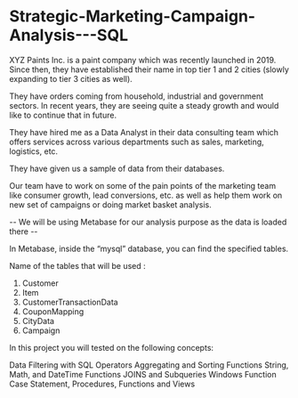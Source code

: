 # Strategic-Marketing-Campaign-Analysis---SQL

XYZ Paints Inc. is a paint company which was recently launched in 2019. Since then, they have established their name in top tier 1 and 2 cities (slowly expanding to tier 3 cities as well). 

They have orders coming from household, industrial and government sectors. In recent years, they are seeing quite a steady growth and would like to continue that in future. 

They have hired me as a Data Analyst in their data consulting team which offers services across various departments such as sales, marketing, logistics, etc. 

They have given us a sample of data from their databases. 

Our team have to work on some of the pain points of the marketing team like consumer growth, lead conversions, etc. as well as help them work on new set of campaigns or doing market basket analysis.

-- We will be using Metabase for our analysis purpose as the data is loaded there -- 

In Metabase, inside the “mysql” database, you can find the specified tables. 

Name of the tables that will be used :

1. Customer
2. Item
3. CustomerTransactionData
4. CouponMapping
5. CityData
6. Campaign

In this project you will tested on the following concepts:


Data Filtering with SQL Operators 
Aggregating and Sorting Functions 
String, Math, and DateTime Functions
JOINS and Subqueries
Windows Function
Case Statement, Procedures, Functions and Views
